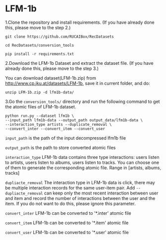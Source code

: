# LFM-1b

1.Clone the repository and install requirements. 
(If you have already done this, please move to the step 2.)

```
git clone https://github.com/RUCAIBox/RecDatasets

cd RecDatasets/conversion_tools

pip install -r requirements.txt
```

2.Download the LFM-1b Dataset and extract the dataset file.
(If you have already done this, please move to the step 3.)

You can download dataset(LFM-1b.zip) from http://www.cp.jku.at/datasets/LFM-1b, 
save it in current folder, and do:

```
unzip LFM-1b.zip -d lfm1b-data/
```

3.Go the ``conversion_tools/`` directory 
and run the following command to get the atomic files of LFM-1b dataset.

```
python run.py --dataset lfm1b \ 
--input_path lfm1b-data --output_path output_data/lfm1b-data \
--interaction_type artists --duplicate_removal \ 
--convert_inter --convert_item --convert_user
```

`input_path` is the path of the input decompressed lfm1b file

`output_path` is the path to store converted atomic files

`interaction_type` LFM-1b data contains three type interactions: users listen to artists, 
users listen to albums, users listen to tracks. You can choose one of them to generate 
the corresponding atomic file. Range in [artists, albums, tracks]
 
 `dupliacte_removal` The interaction type in LFM-1b data is click, 
 there may be multiple interaction records for the same user-item pair. Add `--dupliacte_removal` can 
 keep only the most recent interaction between user and item and 
 record the number of interactions between the user and the item. 
 If you do not want to do this, please ignore this parameter.
 
 `convert_inter` LFM-1b can be converted to '*.inter' atomic file

 `convert_item` LFM-1b can be converted to '*.item' atomic file

 `convert_user` LFM-1b can be converted to '*.user' atomic file
